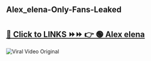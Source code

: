 
 ## Alex_elena-Only-Fans-Leaked

# <h2><a href="https://clipsfans.com/Alex_elena&ref=git">🔗 Click to LINKS ⏩⏩ 👉 🟢 Alex elena </a></h2>

<a href="https://clipsfans.com/Alex_elena&ref=git" rel="nofollow" data-target="animated-image.originalLink"><img src="https://i.ibb.co.com/xMMVF88/686577567.gif" alt="Viral Video Original" style="max-width: 100%; display: inline-block;" data-target="animated-image.originalImage"></a>
